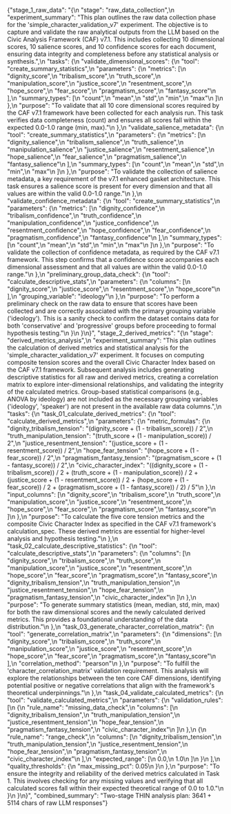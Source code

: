 {"stage_1_raw_data": "{\n  \"stage\": \"raw_data_collection\",\n  \"experiment_summary\": \"This plan outlines the raw data collection phase for the 'simple_character_validation_v7' experiment. The objective is to capture and validate the raw analytical outputs from the LLM based on the Civic Analysis Framework (CAF) v7.1. This includes collecting 10 dimensional scores, 10 salience scores, and 10 confidence scores for each document, ensuring data integrity and completeness before any statistical analysis or synthesis.\",\n  \"tasks\": {\n    \"validate_dimensional_scores\": {\n      \"tool\": \"create_summary_statistics\",\n      \"parameters\": {\n        \"metrics\": [\n          \"dignity_score\",\n          \"tribalism_score\",\n          \"truth_score\",\n          \"manipulation_score\",\n          \"justice_score\",\n          \"resentment_score\",\n          \"hope_score\",\n          \"fear_score\",\n          \"pragmatism_score\",\n          \"fantasy_score\"\n        ],\n        \"summary_types\": [\n          \"count\",\n          \"mean\",\n          \"std\",\n          \"min\",\n          \"max\"\n        ]\n      },\n      \"purpose\": \"To validate that all 10 core dimensional scores required by the CAF v7.1 framework have been collected for each analysis run. This task verifies data completeness (count) and ensures all scores fall within the expected 0.0-1.0 range (min, max).\"\n    },\n    \"validate_salience_metadata\": {\n      \"tool\": \"create_summary_statistics\",\n      \"parameters\": {\n        \"metrics\": [\n          \"dignity_salience\",\n          \"tribalism_salience\",\n          \"truth_salience\",\n          \"manipulation_salience\",\n          \"justice_salience\",\n          \"resentment_salience\",\n          \"hope_salience\",\n          \"fear_salience\",\n          \"pragmatism_salience\",\n          \"fantasy_salience\"\n        ],\n        \"summary_types\": [\n          \"count\",\n          \"mean\",\n          \"std\",\n          \"min\",\n          \"max\"\n        ]\n      },\n      \"purpose\": \"To validate the collection of salience metadata, a key requirement of the v7.1 enhanced gasket architecture. This task ensures a salience score is present for every dimension and that all values are within the valid 0.0-1.0 range.\"\n    },\n    \"validate_confidence_metadata\": {\n      \"tool\": \"create_summary_statistics\",\n      \"parameters\": {\n        \"metrics\": [\n          \"dignity_confidence\",\n          \"tribalism_confidence\",\n          \"truth_confidence\",\n          \"manipulation_confidence\",\n          \"justice_confidence\",\n          \"resentment_confidence\",\n          \"hope_confidence\",\n          \"fear_confidence\",\n          \"pragmatism_confidence\",\n          \"fantasy_confidence\"\n        ],\n        \"summary_types\": [\n          \"count\",\n          \"mean\",\n          \"std\",\n          \"min\",\n          \"max\"\n        ]\n      },\n      \"purpose\": \"To validate the collection of confidence metadata, as required by the CAF v7.1 framework. This step confirms that a confidence score accompanies each dimensional assessment and that all values are within the valid 0.0-1.0 range.\"\n    },\n    \"preliminary_group_data_check\": {\n      \"tool\": \"calculate_descriptive_stats\",\n      \"parameters\": {\n        \"columns\": [\n          \"dignity_score\",\n          \"justice_score\",\n          \"resentment_score\",\n          \"hope_score\"\n        ],\n        \"grouping_variable\": \"ideology\"\n      },\n      \"purpose\": \"To perform a preliminary check on the raw data to ensure that scores have been collected and are correctly associated with the primary grouping variable ('ideology'). This is a sanity check to confirm the dataset contains data for both 'conservative' and 'progressive' groups before proceeding to formal hypothesis testing.\"\n    }\n  }\n}", "stage_2_derived_metrics": "{\n  \"stage\": \"derived_metrics_analysis\",\n  \"experiment_summary\": \"This plan outlines the calculation of derived metrics and statistical analysis for the 'simple_character_validation_v7' experiment. It focuses on computing composite tension scores and the overall Civic Character Index based on the CAF v7.1 framework. Subsequent analysis includes generating descriptive statistics for all raw and derived metrics, creating a correlation matrix to explore inter-dimensional relationships, and validating the integrity of the calculated metrics. Group-based statistical comparisons (e.g., ANOVA by ideology) are not included as the necessary grouping variables ('ideology', 'speaker') are not present in the available raw data columns.\",\n  \"tasks\": {\n    \"task_01_calculate_derived_metrics\": {\n      \"tool\": \"calculate_derived_metrics\",\n      \"parameters\": {\n        \"metric_formulas\": {\n          \"dignity_tribalism_tension\": \"(dignity_score + (1 - tribalism_score)) / 2\",\n          \"truth_manipulation_tension\": \"(truth_score + (1 - manipulation_score)) / 2\",\n          \"justice_resentment_tension\": \"(justice_score + (1 - resentment_score)) / 2\",\n          \"hope_fear_tension\": \"(hope_score + (1 - fear_score)) / 2\",\n          \"pragmatism_fantasy_tension\": \"(pragmatism_score + (1 - fantasy_score)) / 2\",\n          \"civic_character_index\": \"((dignity_score + (1 - tribalism_score)) / 2 + (truth_score + (1 - manipulation_score)) / 2 + (justice_score + (1 - resentment_score)) / 2 + (hope_score + (1 - fear_score)) / 2 + (pragmatism_score + (1 - fantasy_score)) / 2) / 5\"\n        },\n        \"input_columns\": [\n          \"dignity_score\",\n          \"tribalism_score\",\n          \"truth_score\",\n          \"manipulation_score\",\n          \"justice_score\",\n          \"resentment_score\",\n          \"hope_score\",\n          \"fear_score\",\n          \"pragmatism_score\",\n          \"fantasy_score\"\n        ]\n      },\n      \"purpose\": \"To calculate the five core tension metrics and the composite Civic Character Index as specified in the CAF v7.1 framework's calculation_spec. These derived metrics are essential for higher-level analysis and hypothesis testing.\"\n    },\n    \"task_02_calculate_descriptive_statistics\": {\n      \"tool\": \"calculate_descriptive_stats\",\n      \"parameters\": {\n        \"columns\": [\n          \"dignity_score\",\n          \"tribalism_score\",\n          \"truth_score\",\n          \"manipulation_score\",\n          \"justice_score\",\n          \"resentment_score\",\n          \"hope_score\",\n          \"fear_score\",\n          \"pragmatism_score\",\n          \"fantasy_score\",\n          \"dignity_tribalism_tension\",\n          \"truth_manipulation_tension\",\n          \"justice_resentment_tension\",\n          \"hope_fear_tension\",\n          \"pragmatism_fantasy_tension\",\n          \"civic_character_index\"\n        ]\n      },\n      \"purpose\": \"To generate summary statistics (mean, median, std, min, max) for both the raw dimensional scores and the newly calculated derived metrics. This provides a foundational understanding of the data distribution.\"\n    },\n    \"task_03_generate_character_correlation_matrix\": {\n      \"tool\": \"generate_correlation_matrix\",\n      \"parameters\": {\n        \"dimensions\": [\n          \"dignity_score\",\n          \"tribalism_score\",\n          \"truth_score\",\n          \"manipulation_score\",\n          \"justice_score\",\n          \"resentment_score\",\n          \"hope_score\",\n          \"fear_score\",\n          \"pragmatism_score\",\n          \"fantasy_score\"\n        ],\n        \"correlation_method\": \"pearson\"\n      },\n      \"purpose\": \"To fulfill the 'character_correlation_matrix' validation requirement. This analysis will explore the relationships between the ten core CAF dimensions, identifying potential positive or negative correlations that align with the framework's theoretical underpinnings.\"\n    },\n    \"task_04_validate_calculated_metrics\": {\n      \"tool\": \"validate_calculated_metrics\",\n      \"parameters\": {\n        \"validation_rules\": [\n          {\n            \"rule_name\": \"missing_data_check\",\n            \"columns\": [\n              \"dignity_tribalism_tension\",\n              \"truth_manipulation_tension\",\n              \"justice_resentment_tension\",\n              \"hope_fear_tension\",\n              \"pragmatism_fantasy_tension\",\n              \"civic_character_index\"\n            ]\n          },\n          {\n            \"rule_name\": \"range_check\",\n            \"columns\": [\n              \"dignity_tribalism_tension\",\n              \"truth_manipulation_tension\",\n              \"justice_resentment_tension\",\n              \"hope_fear_tension\",\n              \"pragmatism_fantasy_tension\",\n              \"civic_character_index\"\n            ],\n            \"expected_range\": [\n              0.0,\n              1.0\n            ]\n          }\n        ],\n        \"quality_thresholds\": {\n          \"max_missing_pct\": 0.05\n        }\n      },\n      \"purpose\": \"To ensure the integrity and reliability of the derived metrics calculated in Task 1. This involves checking for any missing values and verifying that all calculated scores fall within their expected theoretical range of 0.0 to 1.0.\"\n    }\n  }\n}", "combined_summary": "Two-stage THIN analysis plan: 3641 + 5114 chars of raw LLM responses"}